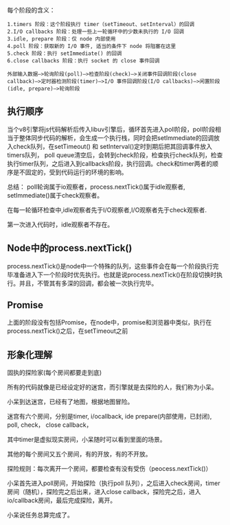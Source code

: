 每个阶段的含义：
```
1.timers 阶段：这个阶段执行 timer（setTimeout、setInterval）的回调
2.I/O callbacks 阶段：处理一些上一轮循环中的少数未执行的 I/O 回调
3.idle, prepare 阶段：仅 node 内部使用
4.poll 阶段：获取新的 I/O 事件, 适当的条件下 node 将阻塞在这里
5.check 阶段：执行 setImmediate() 的回调
6.close callbacks 阶段：执行 socket 的 close 事件回调

外部输入数据–>轮询阶段(poll)–>检查阶段(check)–>关闭事件回调阶段(close callback)–>定时器检测阶段(timer)–>I/O 事件回调阶段(I/O callbacks)–>闲置阶段(idle, prepare)–>轮询阶段
```

## 执行顺序
当个v8引擎将js代码解析后传入libuv引擎后，循环首先进入poll阶段，poll阶段相当于整体同步代码的解析，会生成一个执行栈，同时会把setImmediate的回调放入check队列，在setTimeout() 和 setInterval()定时到期后把其回调事件放入timers队列，
poll queue清空后，会转到check阶段，检查执行check队列，检查执行timer队列，之后进入到callbacks阶段，执行回调。check和timer两者的顺序是不固定的，受到代码运行的环境的影响。

总结：
poll轮询属于io观察者，process.nextTick()属于idle观察者, setImmediate()属于check观察者。

在每一轮循环检查中,idle观察者先于I/O观察者,I/O观察者先于check观察者.

第一次进入代码时，idle观察者不存在。

## Node中的process.nextTick()
process.nextTick()是node中一个特殊的队列，这些事件会在每一个阶段执行完毕准备进入下一个阶段时优先执行。也就是说process.nextTick()在阶段切换时执行。并且，不管其有多深的回调，都会被一次执行完毕。

## Promise
上面的阶段没有包括Promise，在node中，promise和浏览器中类似，执行在process.nextTick()之后，在setTimeout之前

## 形象化理解
固执的探险家(每个房间都要走到底)

所有的代码就像是已经设定好的迷宫，而引擎就是去探险的人，我们称为小呆。

小呆到达迷宫，已经有了地图，根据地图冒险。

迷宫有六个房间，分别是timer, i/ocallback, ide prepare(内部使用，已封闭), poll, check， close callback，

其中timer是虚拟现实房间，小呆随时可以看到里面的场景。

其他的每个房间又五个房间，有的开放，有的不开放。

探险规则：每次离开一个房间，都要检查有没有受伤（peocess.nextTick()）

小呆首先进入poll房间，开始探险（执行poll 队列），之后进入check房间，timer房间（随机），探险完之后出来，进入close callback，探险完之后，进入io/callback房间，最后完成探险，离开。

小呆说任务总算完成了。